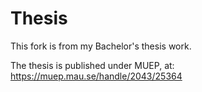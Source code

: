 # Thesis

This fork is from my Bachelor's thesis work.

The thesis is published under MUEP, at: https://muep.mau.se/handle/2043/25364
